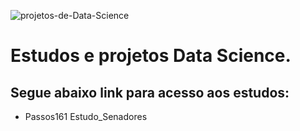 
![projetos-de-Data-Science](https://user-images.githubusercontent.com/90196377/138764086-a3169bc6-2243-4872-8cde-c07b6e412a27.jpg)


# **Estudos e projetos Data Science.**
## Segue abaixo link para acesso aos estudos:
- Passos161 Estudo_Senadores

